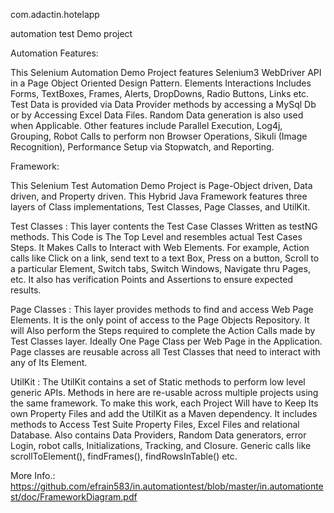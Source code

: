 com.adactin.hotelapp

automation test Demo project

Automation Features:

This Selenium Automation Demo Project features Selenium3 WebDriver API in a Page Object Oriented 
Design Pattern. Elements Interactions Includes Forms, TextBoxes, Frames, Alerts, DropDowns, 
Radio Buttons, Links etc. Test Data is provided via Data Provider methods by accessing a MySql Db 
or by Accessing Excel Data Files. Random Data generation is also used when Applicable. Other features
include Parallel Execution, Log4j, Grouping, Robot Calls to perform non Browser Operations, 
Sikuli (Image Recognition), Performance Setup via Stopwatch, and Reporting. 

Framework:

This Selenium Test Automation Demo Project is Page-Object driven, Data driven, and Property driven.
This Hybrid Java Framework features  three layers of Class implementations, Test Classes, Page Classes,
and UtilKit.

Test Classes : This layer contents the Test Case Classes Written as testNG methods. This Code is
The Top Level and resembles actual Test Cases Steps. It Makes Calls to Interact with Web Elements. 
For example,  Action calls like Click on a link, send text to a text Box, Press on a button, Scroll
to a particular Element, Switch tabs, Switch Windows, Navigate thru Pages, etc. 
It also has verification Points and Assertions to ensure expected results.

Page Classes :  This layer provides methods to find and access Web Page Elements. 
It is the only point of access to the Page Objects Repository.
It will Also perform the Steps required to complete the Action Calls made by Test Classes layer.
Ideally One Page Class per Web Page in the Application.
Page classes are reusable across all Test Classes that need to interact with any of Its Element. 

UtilKit : The UtilKit contains a set of Static methods to perform low level generic APIs.
Methods in here are re-usable across multiple projects using the same framework. To make this work,
each Project Will have to Keep Its own Property Files and add the UtilKit as a Maven dependency.
It includes methods to Access Test Suite Property Files, Excel Files and relational Database.
Also contains Data Providers, Random Data generators, error Login, robot calls, Initializations,
Tracking, and Closure. Generic calls like scrollToElement(), findFrames(), findRowsInTable() etc.

More Info.: https://github.com/efrain583/in.automationtest/blob/master/in.automationtest/doc/FrameworkDiagram.pdf

